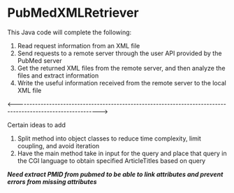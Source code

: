 # PubMedXMLRetriever
 This Java code will complete the following:
  1. Read request information from an XML file
  2. Send requests to a remote server through the user API provided by the PubMed server
  3. Get the returned XML files from the remote server, and then analyze the files and extract information
  4. Write the useful information received from the remote server to the local XML file
  
  
<------------------------------------------------------------------------------------------------------------>

 Certain ideas to add
  1. Split method into object classes to reduce time complexity, limit coupling, and avoid iteration
  2. Have the main method take in input for the query and place that query in the CGI language to obtain specified ArticleTitles based on query

  ***Need extract PMID from pubmed to be able to link attributes and prevent errors from missing attributes***
  
       
